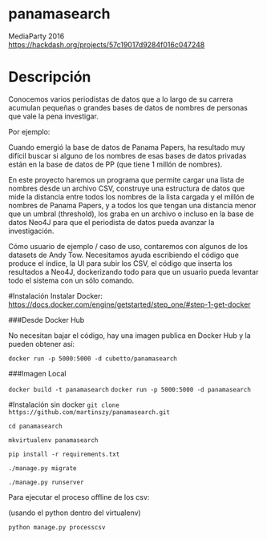 # panamasearch
MediaParty 2016
https://hackdash.org/projects/57c19017d9284f016c047248

# Descripción
Conocemos varios periodistas de datos que a lo largo de su carrera acumulan pequeñas o grandes bases de datos de nombres de personas que vale la pena investigar.

Por ejemplo:

Cuando emergió la base de datos de Panama Papers, ha resultado muy difícil buscar si alguno de los nombres de esas bases de datos privadas están en la base de datos de PP (que tiene 1 millón de nombres).

En este proyecto haremos un programa que permite cargar una lista de nombres desde un archivo CSV, construye una estructura de datos que mide la distancia entre todos los nombres de la lista cargada y el millón de nombres de Panama Papers, y a todos los que tengan una distancia menor que un umbral (threshold), los graba en un archivo o incluso en la base de datos Neo4J para que el periodista de datos pueda avanzar la investigación.

Cómo usuario de ejemplo / caso de uso, contaremos con algunos de los datasets de Andy Tow.
Necesitamos ayuda escribiendo el código que produce el índice, la UI para subir los CSV, el código que inserta los resultados a Neo4J, dockerizando todo para que un usuario pueda levantar todo el sistema con un sólo comando.

#Instalación
Instalar Docker: https://docs.docker.com/engine/getstarted/step_one/#step-1-get-docker

###Desde Docker Hub

No necesitan bajar el código, hay una imagen publica en Docker Hub y la pueden obtener así:

`docker run -p 5000:5000 -d cubetto/panamasearch`


###Imagen Local

`docker build -t panamasearch`
`docker run -p 5000:5000 -d panamasearch`


#Instalación sin docker
`git clone https://github.com/martinszy/panamasearch.git`

`cd panamasearch`

`mkvirtualenv panamasearch`

`pip install -r requirements.txt`

`./manage.py migrate`

`./manage.py runserver`

Para ejecutar el proceso offline de los csv:

(usando el python dentro del virtualenv)

`python manage.py processcsv`
